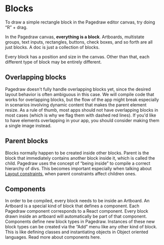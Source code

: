 # Blocks

To draw a simple rectangle block in the Pagedraw editor canvas, try doing “R” + drag.

In the Pagedraw canvas, **everything is a block**. Artboards, multistate groups, text inputs, rectangles, buttons, check boxes, and so forth are all just blocks.  A doc is just a collection of blocks.

Every block has a position and size in the canvas.  Other than that, each different type of block may be entirely different.

## Overlapping blocks

Pagedraw doesn't fully handle overlapping blocks yet, since the desired layout behavior is often ambiguous in this case. We will compile code that works for overlapping blocks, but the flow of the app might break especially in scenarios involving dynamic content that makes the parent element resize.
As a rule of thumb, most apps should not have overlapping blocks in most cases (which is why we flag them with dashed red lines). If you'd like to have elements overlapping in your app, you should consider making them a single image instead.

## Parent blocks

Blocks normally happen to be created inside other blocks. Parent is the block that immediately contains another block inside it, which is called the child.
Pagedraw uses the concept of “being inside” to compile a correct hierarchy of divs. This becomes important especially when talking about [Layout constraints](/layout/), when parent constraints affect children ones. 

## Components

In order to be compiled, every block needs to be inside an Artboard. 
An Artboard is a special kind of block that defines a component. Each Pagedraw component corresponds to a React component. Every block drawn inside an artboard will automatically be part of that component.
Components define new block types in Pagedraw. Instances of these new block types can be created via the “Add” menu like any other kind of block. This is like defining classes and instantiating objects in Object oriented languages. Read more about components here.
